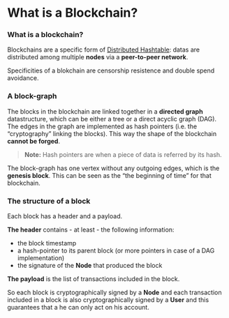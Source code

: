 # What is a Blockchain?

### What is a blockchain?

Blockchains are a specific form of [Distributed Hashtable](https://en.wikipedia.org/wiki/Distributed\_ledger): datas are distributed among multiple **nodes** via a **peer-to-peer network**.

Specificities of a blokchain are censorship resistence and double spend avoidance.

### A block-graph  <a href="#a-block-graph" id="a-block-graph"></a>

The blocks in the blockchain are linked together in a **directed graph** datastructure, which can be either a tree or a direct acyclic graph (DAG). The edges in the graph are implemented as hash pointers (i.e. the “cryptography” linking the blocks). This way the shape of the blockchain **cannot be forged**.

> **Note:** Hash pointers are when a piece of data is referred by its hash.

The block-graph has one vertex without any outgoing edges, which is the **genesis block**. This can be seen as the “the beginning of time” for that blockchain.

### The structure of a block

Each block has a header and a payload.

**The header** contains - at least - the following information:

* the block timestamp
* a hash-pointer to its parent block (or more pointers in case of a DAG implementation)
* the signature of the **Node** that produced the block

**The payload** is the list of transactions included in the block.

So each block is cryptographically signed by a **Node** and each transaction included in a block is also cryptographically signed by a **User** and this guarantees that a he can only act on his account.

